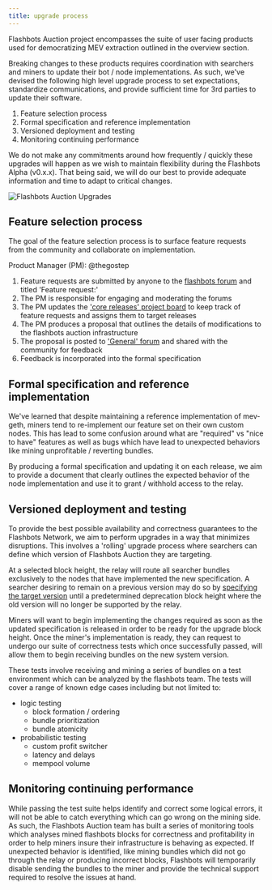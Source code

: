 ```yaml
---
title: upgrade process
---
```


Flashbots Auction project encompasses the suite of user facing products used for democratizing MEV extraction outlined in the overview section.

Breaking changes to these products requires coordination with searchers and miners to update their bot / node implementations. As such, we've devised the following high level upgrade process to set expectations, standardize communications, and provide sufficient time for 3rd parties to update their software.

1. Feature selection process
2. Formal specification and reference implementation
3. Versioned deployment and testing
4. Monitoring continuing performance

We do not make any commitments around how frequently / quickly these upgrades will happen as we wish to maintain flexibility during the Flashbots Alpha (v0.x.x). That being said, we will do our best to provide adequate information and time to adapt to critical changes.

![Flashbots Auction Upgrades](/img/gant-chart-upgrade.png)

## Feature selection process
The goal of the feature selection process is to surface feature requests from the community and collaborate on implementation.

Product Manager (PM): @thegostep
1. Feature requests are submitted by anyone to the [flashbots forum](https://github.com/flashbots/pm/discussions) and titled 'Feature request:'
2. The PM is responsible for engaging and moderating the forums
3. The PM updates the ['core releases' project board](https://github.com/orgs/flashbots/projects/6) to keep track of feature requests and assigns them to target releases
4. The PM produces a proposal that outlines the details of modifications to the flashbots auction infrastructure
5. The proposal is posted to ['General' forum](https://github.com/flashbots/pm/discussions/categories/general) and shared with the community for feedback
6. Feedback is incorporated into the formal specification

## Formal specification and reference implementation
We've learned that despite maintaining a reference implementation of mev-geth, miners tend to re-implement our feature set on their own custom nodes. This has lead to some confusion around what are "required" vs "nice to have" features as well as bugs which have lead to unexpected behaviors like mining unprofitable / reverting bundles.

By producing a formal specification and updating it on each release, we aim to provide a document that clearly outlines the expected behavior of the node implementation and use it to grant / withhold access to the relay.

## Versioned deployment and testing
To provide the best possible availability and correctness guarantees to the Flashbots Network, we aim to perform upgrades in a way that minimizes disruptions. This involves a 'rolling' upgrade process where searchers can define which version of Flashbots Auction they are targeting.

At a selected block height, the relay will route all searcher bundles exclusively to the nodes that have implemented the new specification. A searcher desiring to remain on a previous version may do so by [specifying the target version](https://github.com/flashbots/mev-relay-js/issues/37) until a predetermined deprecation block height where the old version will no longer be supported by the relay.

Miners will want to begin implementing the changes required as soon as the updated specification is released in order to be ready for the upgrade block height. Once the miner's implementation is ready, they can request to undergo our suite of correctness tests which once successfully passed, will allow them to begin receiving bundles on the new system version.

These tests involve receiving and mining a series of bundles on a test environment which can be analyzed by the flashbots team. The tests will cover a range of known edge cases including but not limited to:

- logic testing
    - block formation / ordering
    - bundle prioritization
    - bundle atomicity
- probabilistic testing
    - custom profit switcher
    - latency and delays
    - mempool volume

## Monitoring continuing performance

While passing the test suite helps identify and correct some logical errors, it will not be able to catch everything which can go wrong on the mining side. As such, the Flashbots Auction team has built a series of monitoring tools which analyses mined flashbots blocks for correctness and profitability in order to help miners insure their infrastructure is behaving as expected. If unexpected behavior is identified, like mining bundles which did not go through the relay or producing incorrect blocks, Flashbots will temporarily disable sending the bundles to the miner and provide the technical support required to resolve the issues at hand.
